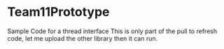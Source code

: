 Team11Prototype
===============
Sample Code for a thread interface
This is only part of the pull to refresh code, let me upload the other library then it can run.
